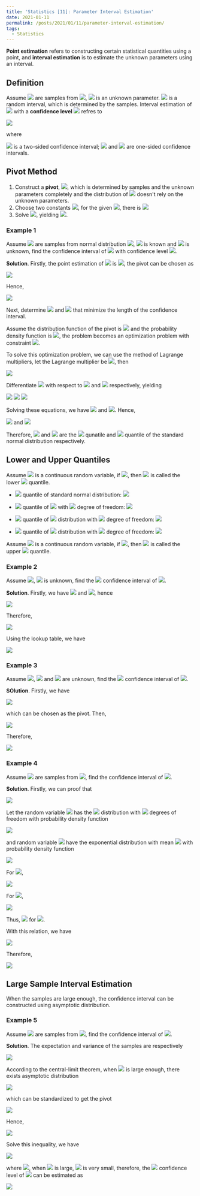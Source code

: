 ```yaml
---
title: 'Statistics [11]: Parameter Interval Estimation'
date: 2021-01-11
permalink: /posts/2021/01/11/parameter-interval-estimation/
tags:
  - Statistics
---
```


__Point estimation__ refers to constructing certain statistical quantities using a point, and __interval estimation__ is to estimate the unknown parameters using an interval.

## Definition
Assume <img src="https://render.githubusercontent.com/render/math?math=x_1,x_2,...,x_n"> are samples from <img src="https://render.githubusercontent.com/render/math?math=X\sim F(x%3B \theta)">, <img src="https://render.githubusercontent.com/render/math?math=\theta"> is an unknown parameter. <img src="https://render.githubusercontent.com/render/math?math=I(x_1,x_2,...,x_n)"> is a random interval, which is determined by the samples. Interval estimation of <img src="https://render.githubusercontent.com/render/math?math=\theta"> with a __confidence level__ <img src="https://render.githubusercontent.com/render/math?math=1-\alpha (0<\alpha<1)"> refres to

<img src="https://render.githubusercontent.com/render/math?math=P_{\theta}(\theta\in I(x_1,x_2,...,x_n)) \geq 1 - \alpha,\ \ \forall \theta\in\Theta">

where 

<img src="https://render.githubusercontent.com/render/math?math=I = \lfloor\hat{\theta}_1(x_1,x_2,...,x_n),\hat{\theta}_2(x_1,x_2,...,x_n)\rceil"> is a two-sided confidence interval; <img src="https://render.githubusercontent.com/render/math?math=I = \lfloor\hat{\theta}_L(x_1,x_2,...,x_n),\infty\rceil">  and <img src="https://render.githubusercontent.com/render/math?math=I = \lfloor-infty,\hat{\theta}_U(x_1,x_2,...,x_n)\rceil"> are one-sided confidence intervals.

## Pivot Method
1. Construct a __pivot__, <img src="https://render.githubusercontent.com/render/math?math=G(x_1,x_2,...,x_n,\theta)">, which is determined by samples and the unknown parameters completely and the distribution of <img src="https://render.githubusercontent.com/render/math?math=G"> doesn't rely on the unknown parameters.
2. Choose two constants <img src="https://render.githubusercontent.com/render/math?math=c,d">, for the given <img src="https://render.githubusercontent.com/render/math?math=\alpha (0 < \alpha < 1)">, there is <img src="https://render.githubusercontent.com/render/math?math=P(c\leq G\leq d)\geq 1-\alpha">  
3. Solve <img src="https://render.githubusercontent.com/render/math?math=c\leq G(x_1,x_2,...,x_n,\theta)\leq d">, yielding <img src="https://render.githubusercontent.com/render/math?math=\hat{\theta}_1(x_1,x_2,...,x_n)\leq\theta\leq\hat{\theta}_2(x_1,x_2,...,x_n)">.

### Example 1
Assume <img src="https://render.githubusercontent.com/render/math?math=x_1,x_2,...,x_n"> are samples from normal distribution <img src="https://render.githubusercontent.com/render/math?math=N(\mu,\sigma^2)">, <img src="https://render.githubusercontent.com/render/math?math=\sigma^2"> is known and <img src="https://render.githubusercontent.com/render/math?math=\mu"> is unknown, find the confidence interval of <img src="https://render.githubusercontent.com/render/math?math=\mu"> with confidence level <img src="https://render.githubusercontent.com/render/math?math=1-\alpha">.

__Solution__. Firstly, the point estimation of <img src="https://render.githubusercontent.com/render/math?math=\mu"> is <img src="https://render.githubusercontent.com/render/math?math=\bar{x}\sim N\left(\mu,\dfrac{\sigma^2}{n}\right)">, the pivot can be chosen as

<img src="https://render.githubusercontent.com/render/math?math=Z = \dfrac{\bar{x}-\mu}{\sqrt{\sigma^2/n}} = \dfrac{\sqrt{n}(\bar{x}-\mu)}{\sigma} \sim N(0,1)">

Hence,

<img src="https://render.githubusercontent.com/render/math?math=\Phi(d)-\Phi(c) = P\left( c\leq \dfrac{\sqrt{n}(\bar{x}-\mu)}{\sigma}\leq d\right) = 1 - \alpha">

Next, determine <img src="https://render.githubusercontent.com/render/math?math=c"> and <img src="https://render.githubusercontent.com/render/math?math=d"> that minimize the length of the confidence interval.

Assume the distribution function of the pivot is <img src="https://render.githubusercontent.com/render/math?math=F(x)"> and the probability density function is <img src="https://render.githubusercontent.com/render/math?math=p(x)">, the problem becomes an optimization problem with constraint <img src="https://render.githubusercontent.com/render/math?math=F(d) - F(c) = 1-\alpha">.

To solve this optimization problem, we can use the method of Lagrange multipliers, let the Lagrange multiplier be <img src="https://render.githubusercontent.com/render/math?math=\lambda">, then

<img src="https://render.githubusercontent.com/render/math?math=L(c,d%3B \lambda) = d - c %2B \lambda(F(d)-F(c)-1%2B\alpha)">

Differentiate <img src="https://render.githubusercontent.com/render/math?math=L(c,d%3B \lambda)"> with respect to <img src="https://render.githubusercontent.com/render/math?math=c, d"> and <img src="https://render.githubusercontent.com/render/math?math=\lambda"> respectively, yielding

<img src="https://render.githubusercontent.com/render/math?math=\dfrac{\partial L(c,d%3B \lambda)}{\partial c} = -1 - \lambda p(c) = 0">

<img src="https://render.githubusercontent.com/render/math?math=\dfrac{\partial L(c,d%3B \lambda)}{\partial d} = 1 %2B \lambda p(d) = 0">

<img src="https://render.githubusercontent.com/render/math?math=\dfrac{\partial L(c,d%3B \lambda)}{\partial \lambda} = F(d)-F(c)-1%2B\alpha = 0">

Solving these equations, we have <img src="https://render.githubusercontent.com/render/math?math=p(c)=p(d)"> and <img src="https://render.githubusercontent.com/render/math?math=\Phi(d)-\Phi(c)=1-\alpha">. Hence,

<img src="https://render.githubusercontent.com/render/math?math=\Phi(d) = 1 - \dfrac{\alpha}{2}"> and <img src="https://render.githubusercontent.com/render/math?math=\Phi(c) = \dfrac{\alpha}{2} \Rightarrow d = \Phi^{-1}\left(1 - \dfrac{\alpha}{2}\right), c = \Phi^{-1}\left(\dfrac{\alpha}{2}\right)">  

Therefore, <img src="https://render.githubusercontent.com/render/math?math=c"> and <img src="https://render.githubusercontent.com/render/math?math=d "> are the <img src="https://render.githubusercontent.com/render/math?math=\dfrac{\alpha}{2}"> qunatile and <img src="https://render.githubusercontent.com/render/math?math=1-\dfrac{\alpha}{2}"> quantile of the standard normal distribution respectively.  

## Lower and Upper Quantiles
Assume <img src="https://render.githubusercontent.com/render/math?math=X"> is a continuous random variable, if <img src="https://render.githubusercontent.com/render/math?math=P(X\leq a) = \alpha">, then <img src="https://render.githubusercontent.com/render/math?math=\alpha"> is called the lower <img src="https://render.githubusercontent.com/render/math?math=\alpha"> quantile.

- <img src="https://render.githubusercontent.com/render/math?math=\alpha"> quantile of standard normal distribution: <img src="https://render.githubusercontent.com/render/math?math=u_\alpha">

- <img src="https://render.githubusercontent.com/render/math?math=\alpha"> quantile of <img src="https://render.githubusercontent.com/render/math?math=\chi^2"> with <img src="https://render.githubusercontent.com/render/math?math=n"> degree of freedom: <img src="https://render.githubusercontent.com/render/math?math=\chi^2_{\alpha}(n)">

- <img src="https://render.githubusercontent.com/render/math?math=\alpha"> quantile of <img src="https://render.githubusercontent.com/render/math?math=t"> distribution with <img src="https://render.githubusercontent.com/render/math?math=n"> degree of freedom: <img src="https://render.githubusercontent.com/render/math?math=t_\alpha(n)">

- <img src="https://render.githubusercontent.com/render/math?math=\alpha"> quantile of <img src="https://render.githubusercontent.com/render/math?math=F"> distribution with <img src="https://render.githubusercontent.com/render/math?math=(m,n)"> degree of freedom: <img src="https://render.githubusercontent.com/render/math?math=F_\alpha(m,n)">

Assume <img src="https://render.githubusercontent.com/render/math?math=X"> is a continuous random variable, if <img src="https://render.githubusercontent.com/render/math?math=P(X\geq a) = \alpha">, then <img src="https://render.githubusercontent.com/render/math?math=\alpha"> is called the upper <img src="https://render.githubusercontent.com/render/math?math=\alpha"> quantile.

### Example 2
Assume <img src="https://render.githubusercontent.com/render/math?math=X\sim N(\mu,\sigma^2)">, <img src="https://render.githubusercontent.com/render/math?math=\sigma^2"> is unknown, find the <img src="https://render.githubusercontent.com/render/math?math=1-\alpha"> confidence interval of <img src="https://render.githubusercontent.com/render/math?math=\mu">.

__Solution__. Firstly, we have <img src="https://render.githubusercontent.com/render/math?math=X_1 = \dfrac{\bar{x}-\mu}{\sigma/\sqrt{n}}\sim N(0,1)"> and <img src="https://render.githubusercontent.com/render/math?math=X_2 = \dfrac{(n-1)s^2}{\sigma^2}\sim \chi^2(n-1)">, hence 

<img src="https://render.githubusercontent.com/render/math?math=\dfrac{X_1}{\sqrt{X_2/{n-1}}} = \dfrac{\bar{x}-\mu}{s/\sqrt{n}} = \dfrac{\sqrt{n}(\bar{x} - \mu)}{s} \sim t(n-1)">

Therefore,

<img src="https://render.githubusercontent.com/render/math?math=P\left(t_{\alpha\text{/}2}(n-1)\leq \dfrac{\sqrt{n}(\bar{x}-\mu)}{s}\leq t_{1-\alpha\text{/}2}(n-1)\right) = 1 - \alpha">

Using the lookup table, we have 

<img src="https://render.githubusercontent.com/render/math?math=\bar{x} - \dfrac{s}{\sqrt{n}}t_{1-\alpha\text{/}2}(n-1)\leq \mu \leq \bar{x} %2B \dfrac{s}{\sqrt{n}}t_{1-\alpha\text{/}2}(n-1)">

### Example 3
Assume <img src="https://render.githubusercontent.com/render/math?math=X\sim N(\mu,\sigma^2)">, <img src="https://render.githubusercontent.com/render/math?math=\sigma^2"> and  <img src="https://render.githubusercontent.com/render/math?math=\mu"> are unknown, find the <img src="https://render.githubusercontent.com/render/math?math=1-\alpha"> confidence interval of <img src="https://render.githubusercontent.com/render/math?math=\sigma^2">.

__SOlution__. Firstly, we have

<img src="https://render.githubusercontent.com/render/math?math=\dfrac{(n-1)s^2}{\sigma^2}\sim \chi^2(n-1)">

which can be chosen as the pivot. Then,

<img src="https://render.githubusercontent.com/render/math?math=P\left(\chi^2_{\alpha\text{/}2}\leq \dfrac{(n-1)s^2}{\sigma^2}\leq \chi^2_{1-\alpha\text{/}2}\right) = 1 - \alpha">

Therefore,

<img src="https://render.githubusercontent.com/render/math?math=\sigma^2 \in \left[\dfrac{(n-1)s^2}{\chi^2_{1-\alpha\text{/}2}}, \dfrac{(n-1)s^2}{\chi^2_{\alpha\text{/}2}}\right]">

### Example 4
Assume <img src="https://render.githubusercontent.com/render/math?math=x_1,x_2,...,x_n"> are samples from <img src="https://render.githubusercontent.com/render/math?math=\Exp(\lambda)">, find the confidence interval of <img src="https://render.githubusercontent.com/render/math?math=\lambda">.

__Solution__. Firstly, we can proof that 

<img src="https://render.githubusercontent.com/render/math?math=X = 2\lambda(x_1 %2B x_2 %2B \cdots %2B x_n)\sim \chi^2(2n) \Rightarrow 2n\lambda\bar{x}\sim \chi^2(2n)">

Let the random variable <img src="https://render.githubusercontent.com/render/math?math=X"> has the <img src="https://render.githubusercontent.com/render/math?math=\chi^2"> distribution with <img src="https://render.githubusercontent.com/render/math?math=n"> degrees of freedom with probability density function 

<img src="https://render.githubusercontent.com/render/math?math=f_X(x) = \dfrac{1}{2^{n\text{/}2}\Gamma(n\text{/}2)}x^{n\text{/}2-1}e^{-x\text{/}2}, x>0">

and random variable <img src="https://render.githubusercontent.com/render/math?math=Y"> have the exponential distribution with mean <img src="https://render.githubusercontent.com/render/math?math=\lambda"> with probability density function 

<img src="https://render.githubusercontent.com/render/math?math=f_{Y}(y) = \lambda e^{-\lambda x}, y > 0">

For <img src="https://render.githubusercontent.com/render/math?math=n=2">,

<img src="https://render.githubusercontent.com/render/math?math=f_X(x) = \dfrac{1}{2^{2\text{/}2}\Gamma(2\text{/}2)}x^{2\text{/}2-1}e^{-x\text{/}2} = \dfac{1}{2}e^{-x\text{/}2}, x>0">

For <img src="https://render.githubusercontent.com/render/math?math=\lambda = \dfrac{1}{2}">,

<img src="https://render.githubusercontent.com/render/math?math=f_{Y}(y) = \dfrac{1}{2} e^{-x\text{/}2}, y > 0">

Thus, <img src="https://render.githubusercontent.com/render/math?math=f_X(x) = f_{Y}(y)"> for <img src="https://render.githubusercontent.com/render/math?math=n=2, \lambda = \dfrac{1}{2}">.

With this relation, we have 

<img src="https://render.githubusercontent.com/render/math?math=P\left(\chi^2_{\alpha\text{/}2}(2n)\leq 2n\lambda\bar{x} \leq \chi^2_{1-\alpha\text{/}2}(2n)\right) = 1 - \alpha">

Therefore,

<img src="https://render.githubusercontent.com/render/math?math=\lambda \in \left[\dfrac{\chi^2_{\alpha\text{/}2}(2n)}{2n\bar{x}}, \dfrac{\chi^2_{1-\alpha\text{/}2}(2n)}{2n\bar{x}}\right]">

## Large Sample Interval Estimation
When the samples are large enough, the confidence interval can be constructed using asymptotic distribution.

### Example 5
Assume <img src="https://render.githubusercontent.com/render/math?math=x_1,x_2,...,x_n"> are samples from <img src="https://render.githubusercontent.com/render/math?math=b(1,p)">, find the confidence interval of <img src="https://render.githubusercontent.com/render/math?math=p">.

__Solution__. The expectation and variance of the samples are respectively 

<img src="https://render.githubusercontent.com/render/math?math=E(\bar{X}) = p, var{\bar{X}} = \dfrac{p(1-p)}{n}">

According to the central-limit theorem, when <img src="https://render.githubusercontent.com/render/math?math=n"> is large enough, there exists asymptotic distribution 

<img src="https://render.githubusercontent.com/render/math?math=\bar{X} \sim N\left(p,\dfrac{p(1-p)}{n}\right)">

which can be standardized to get the pivot

<img src="https://render.githubusercontent.com/render/math?math=\dfrac{\bar{X}-p}{\sqrt{\dfrac{p(1-p)}{n}}}\sim N(0,1)">

Hence,

<img src="https://render.githubusercontent.com/render/math?math=P\left(\left|\dfrac{\bar{X}-p}{\sqrt{p(1-p)\text{/}n}}\right|\leq u_{1-\alpha\text{/}2}\right)\approx 1 - \alpha \Rightarrow (\bar{X}-p)^2\leq u^2_{1-\alpha\text{/}2}\dfrac{p(1-p)}{n}">

Solve this inequality, we have


<img src="https://render.githubusercontent.com/render/math?math=\dfrac{1}{1%2B c}\left(\bar{X} %2B \dfrac{c}{2} - \sqrt{\dfrac{\bar{X}(1-\bar{X})}{n}u^2_{1-\alpha\text{/}2}%2B \dfrac{c^2}{4}}\right)\leq p \leq \dfrac{1}{1%2B c}\left(\bar{X} %2B \dfrac{c}{2} %2B \sqrt{\dfrac{\bar{X}(1-\bar{X})}{n}u^2_{1-\alpha\text{/}2}%2B \dfrac{c^2}{4}}\right)">

where <img src="https://render.githubusercontent.com/render/math?math=c = u^2_{1-\alpha\text{/}2}\text{/}n">, when <img src="https://render.githubusercontent.com/render/math?math=n"> is large, <img src="https://render.githubusercontent.com/render/math?math=c"> is very small, therefore, the <img src="https://render.githubusercontent.com/render/math?math=1-\alpha"> confidence level of <img src="https://render.githubusercontent.com/render/math?math=p"> can be estimated as 

<img src="https://render.githubusercontent.com/render/math?math=\left[\bar{X} - \sqrt{\dfrac{\bar{X}(1-\bar{X})}{n}u^2_{1-\alpha\text{/}2}}, \bar{X} %2B \sqrt{\dfrac{\bar{X}(1-\bar{X})}{n}u^2_{1-\alpha\text{/}2}}\right]">
